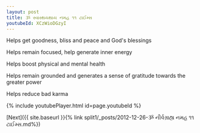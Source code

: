 ```yaml
---
layout: post
title: ૐ સ્વાસ્થયથાય નમહ ૧૧ ટાઈમ્સ
youtubeId: XCzWioDGzyI
---
```

 
 
Helps get goodness, bliss and peace and God's blessings
 
Helps remain focused, help generate inner energy 
 
Helps boost physical and mental health 
 
Helps remain grounded and generates a sense of gratitude towards the greater power 
 
Helps reduce bad karma
 
 
 
 


{% include youtubePlayer.html id=page.youtubeId %}
 
[Next]({{ site.baseurl }}{% link  split1/_posts/2012-12-26-ૐ નીર્વગ્રાહ્ય નમહ ૧૧ ટાઈમ્સ.md%})
 
